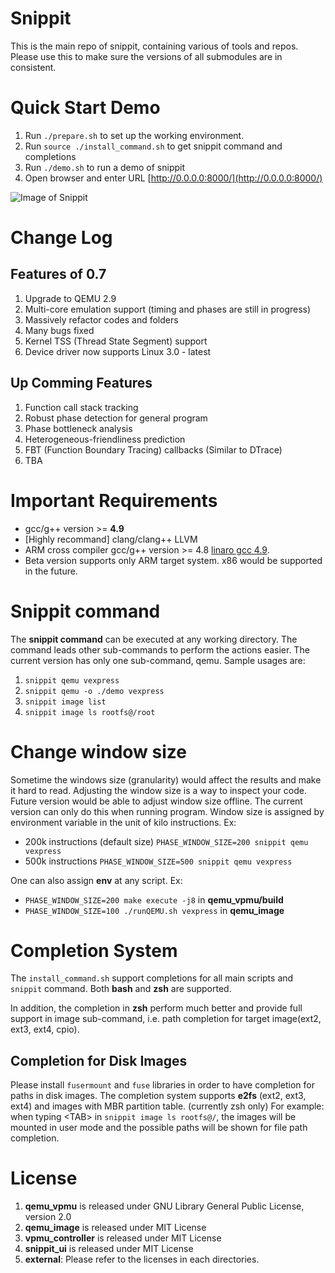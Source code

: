 # Snippit
This is the main repo of snippit, containing various of tools and repos. Please use this to make sure the versions of all submodules are in consistent.

# Quick Start Demo
1. Run `./prepare.sh` to set up the working environment.
2. Run `source ./install_command.sh` to get snippit command and completions
3. Run `./demo.sh` to run a demo of snippit
4. Open browser and enter URL [http://0.0.0.0:8000/](http://0.0.0.0:8000/)

![Image of Snippit](https://github.com/snippits/snippit_ui/blob/master/images/snippit.png?raw=true "Sample Image")

# Change Log
## Features of 0.7
1. Upgrade to QEMU 2.9
2. Multi-core emulation support (timing and phases are still in progress)
3. Massively refactor codes and folders
4. Many bugs fixed
5. Kernel TSS (Thread State Segment) support
6. Device driver now supports Linux 3.0 - latest

## Up Comming Features
1. Function call stack tracking
2. Robust phase detection for general program
3. Phase bottleneck analysis
4. Heterogeneous-friendliness prediction
5. FBT (Function Boundary Tracing) callbacks (Similar to DTrace)
6. TBA

# Important Requirements
* gcc/g++ version >= __4.9__
* [Highly recommand] clang/clang++ LLVM
* ARM cross compiler gcc/g++ version >= 4.8 [linaro gcc 4.9](https://releases.linaro.org/components/toolchain/binaries/4.9-2017.01/arm-linux-gnueabi/gcc-linaro-4.9.4-2017.01-x86_64_arm-linux-gnueabi.tar.xz).
* Beta version supports only ARM target system. x86 would be supported in the future.

# Snippit command
The __snippit command__ can be executed at any working directory. The command leads
other sub-commands to perform the actions easier.
The current version has only one sub-command, qemu.
Sample usages are:
1. `snippit qemu vexpress`
2. `snippit qemu -o ./demo vexpress`
3. `snippit image list`
4. `snippit image ls rootfs@/root`

# Change window size
Sometime the windows size (granularity) would affect the results and make it hard to read.
Adjusting the window size is a way to inspect your code. Future version would be able to
adjust window size offline. The current version can only do this when running program.
Window size is assigned by environment variable in the unit of kilo instructions.
Ex:
* 200k instructions (default size) `PHASE_WINDOW_SIZE=200 snippit qemu vexpress`
* 500k instructions `PHASE_WINDOW_SIZE=500 snippit qemu vexpress`

One can also assign __env__ at any script.
Ex:
* `PHASE_WINDOW_SIZE=200 make execute -j8` in __qemu_vpmu/build__
* `PHASE_WINDOW_SIZE=100 ./runQEMU.sh vexpress` in __qemu_image__

# Completion System
The `install_command.sh` support completions for all main scripts and `snippit` command. Both __bash__ and __zsh__ are supported.

In addition, the completion in __zsh__ perform much better and provide full support in image sub-command, i.e. path completion for target image(ext2, ext3, ext4, cpio).

## Completion for Disk Images
Please install `fusermount` and `fuse` libraries in order to have completion for paths in disk images.
The completion system supports __e2fs__ (ext2, ext3, ext4) and images with MBR partition table. (currently zsh only)
For example: when typing \<TAB\> in `snippit image ls rootfs@/`, the images will be mounted in user mode and the possible paths will be shown for file path completion.

# License
1. __qemu_vpmu__ is released under GNU Library General Public License, version 2.0
2. __qemu_image__ is released under MIT License
3. __vpmu_controller__ is released under MIT License
4. __snippit_ui__ is released under MIT License
5. __external__: Please refer to the licenses in each directories.

